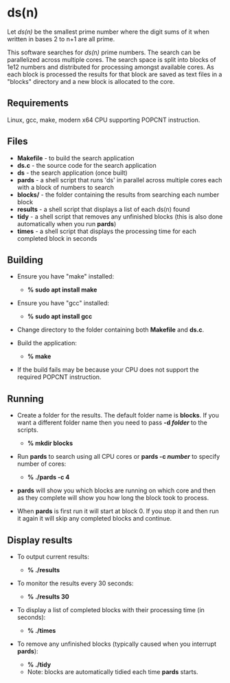 # ds(n)
Let *ds(n)* be the smallest prime number where the digit sums of it when written in bases 2 to n+1 are all prime.

This software searches for *ds(n)* prime numbers. The search can be parallelized across multiple cores.
The search space is split into blocks of 1e12 numbers and distributed for processing amongst available cores.
As each block is processed the results for that block are saved as text files in a "blocks" directory and a new block is allocated to the core.

## Requirements
Linux, gcc, make, modern x64 CPU supporting POPCNT instruction.


## Files
* **Makefile** - to build the search application
* **ds.c**     - the source code for the search application
* **ds**       - the search application (once built)
* **pards**    - a shell script that runs 'ds' in parallel across multiple cores each with a block of numbers to search
* **blocks/**  - the folder containing the results from searching each number block
* **results**  - a shell script that displays a list of each ds(n) found
* **tidy**     - a shell script that removes any unfinished blocks (this is also done automatically when you run **pards**)
* **times**    - a shell script that displays the processing time for each completed block in seconds


## Building
* Ensure you have "make" installed: 
  * **% sudo apt install make**

* Ensure you have "gcc" installed:
  * **% sudo apt install gcc**

* Change directory to the folder containing both **Makefile** and **ds.c**.

* Build the application:
  * **% make**

* If the build fails may be because your CPU does not support the required POPCNT instruction.


## Running
* Create a folder for the results. The default folder name is **blocks**. If you want a different folder name then you need to pass **-d _folder_** to the scripts.
  * **% mkdir blocks**

* Run **pards** to search using all CPU cores or **pards -c _number_** to specify number of cores:
  * **% ./pards -c 4**

* **pards** will show you which blocks are running on which core and then as they complete will show you how long the block took to process.

* When **pards** is first run it will start at block 0. If you stop it and then run it again it will skip any completed blocks and continue.


## Display results
* To output current results:
  * **% ./results**

* To monitor the results every 30 seconds:
  * **% ./results 30**

* To display a list of completed blocks with their processing time (in seconds):
  * **% ./times**

* To remove any unfinished blocks (typically caused when you interrupt **pards**):
  * **% ./tidy**
  * Note: blocks are automatically tidied each time **pards** starts.

